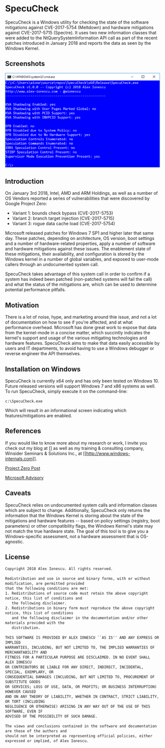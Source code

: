 # SpecuCheck

SpecuCheck is a Windows utility for checking the state of the software mitigations against CVE-2017-5754 (Meltdown) and hardware mitigations against CVE-2017-5715 (Spectre). It uses two new information classes that were added to the NtQuerySystemInformation API call as part of the recent patches introduced in January 2018 and reports the data as seen by the Windows Kernel.

## Screenshots

![Screenshot](SpecuCheck.png)

## Introduction

On January 3rd 2018, Intel, AMD and ARM Holdings, as well as a number of OS Vendors reported a series of vulnerabilities that were discovered by Google Project Zero:

* Variant 1: bounds check bypass (CVE-2017-5753)
* Variant 2: branch target injection (CVE-2017-5715)
* Variant 3: rogue data cache load (CVE-2017-5754)

Microsoft released patches for Windows 7 SP1 and higher later that same day. These patches, depending on architecture, OS version, boot settings and a number of hardware-related properties, apply a number of software and hardware mitigations against these issues. The enablement state of these mitigations, their availability, and configuration is stored by the Windows kernel in a number of global variables, and exposed to user-mode callers through an undocumented system call.

SpecuCheck takes advantage of this system call in order to confirm if a system has indeed been patched (non-patched systems will fail the call) and what the status of the mitigations are, which can be used to determine potential performance pitfalls.

## Motivation

There is a lot of noise, hype, and marketing around thie issue, and not a lot of documentation on how to see if you're affected, and at what performance overhead. Microsoft has done great work to expose that data from the kernel-mode in a concise matter, which succintly indicates the kernel's support and usage of the various mitigating technologies and hardware features. SpecuCheck aims to make that data easily accessible by users and IT departments, to avoid having to use a Windows debugger or reverse engineer the API themselves.

## Installation on Windows

SpecuCheck is currently x64 only and has only been tested on Windows 10. Future released versions will support Windows 7 and x86 systems as well. To run SpecuCheck, simply execute it on the command-line:

`c:\SpecuCheck.exe`

Which will result in an informational screen indicating which features/mitigations are enabled.

## References

If you would like to know more about my research or work, I invite you check out my blog at [[]](http://www-alex.ionescu.com) as well as my training & consulting company, Winsider Seminars & Solutions Inc., at [[http://www.windows-internals.com]].

[Project Zero Post](https://googleprojectzero.blogspot.com/2018/01/reading-privileged-memory-with-side.html)

[Microsoft Advisory](https://portal.msrc.microsoft.com/en-US/security-guidance/advisory/ADV180002)

## Caveats

SpecuCheck relies on undocumented system calls and information classes which are subject to change. Additionally, SpecuCheck only returns the information that the Windows Kernel is storing about the state of the mitigations and hardware features -- based on policy settings (registry, boot parameters) or other compatibility flags, the Windows Kernel's state may not match the true hardware state. The goal of this tool is to give you a Windows-specific assessment, not a hardware assessment that is OS-agnostic.

## License

```
Copyright 2018 Alex Ionescu. All rights reserved. 

Redistribution and use in source and binary forms, with or without modification, are permitted provided
that the following conditions are met: 
1. Redistributions of source code must retain the above copyright notice, this list of conditions and
   the following disclaimer. 
2. Redistributions in binary form must reproduce the above copyright notice, this list of conditions
   and the following disclaimer in the documentation and/or other materials provided with the 
   distribution. 

THIS SOFTWARE IS PROVIDED BY ALEX IONESCU ``AS IS'' AND ANY EXPRESS OR IMPLIED
WARRANTIES, INCLUDING, BUT NOT LIMITED TO, THE IMPLIED WARRANTIES OF MERCHANTABILITY AND
FITNESS FOR A PARTICULAR PURPOSE ARE DISCLAIMED. IN NO EVENT SHALL ALEX IONESCU
OR CONTRIBUTORS BE LIABLE FOR ANY DIRECT, INDIRECT, INCIDENTAL, SPECIAL, EXEMPLARY, OR
CONSEQUENTIAL DAMAGES (INCLUDING, BUT NOT LIMITED TO, PROCUREMENT OF SUBSTITUTE GOODS
OR SERVICES; LOSS OF USE, DATA, OR PROFITS; OR BUSINESS INTERRUPTION) HOWEVER CAUSED
AND ON ANY THEORY OF LIABILITY, WHETHER IN CONTRACT, STRICT LIABILITY, OR TORT (INCLUDING
NEGLIGENCE OR OTHERWISE) ARISING IN ANY WAY OUT OF THE USE OF THIS SOFTWARE, EVEN IF
ADVISED OF THE POSSIBILITY OF SUCH DAMAGE.

The views and conclusions contained in the software and documentation are those of the authors and
should not be interpreted as representing official policies, either expressed or implied, of Alex Ionescu.
```
